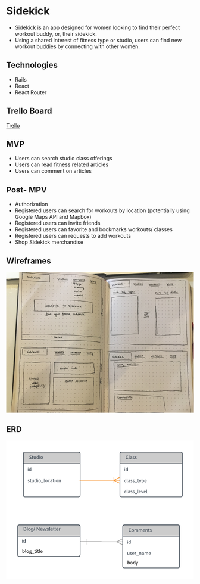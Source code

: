 # Sidekick

* Sidekick is an app designed for women looking to find their perfect workout buddy, or, their sidekick.
* Using a shared interest of fitness type or studio, users can find new workout buddies by connecting with other women.


## Technologies
* Rails
* React
* React Router

## Trello Board
[Trello](https://trello.com/b/uaVqcOmJ/sidekick)

## MVP
* Users can search studio class offerings
* Users can read fitness related articles
* Users can comment on articles

## Post- MPV
* Authorization
* Registered users can search for workouts by location (potentially using Google Maps API and Mapbox)
* Registered users can invite friends
* Registered users can favorite and bookmarks workouts/ classes
* Registered users can requests to add workouts
* Shop Sidekick merchandise

## Wireframes
![Wireframes for MVP](https://github.com/EJLugo/sidekick/blob/master/README%20Images/Sidekick%20Wireframes.JPG)

## ERD
![ERD for MVP](https://github.com/EJLugo/sidekick/blob/master/README%20Images/Sidekick%20ERD.png)

## 
